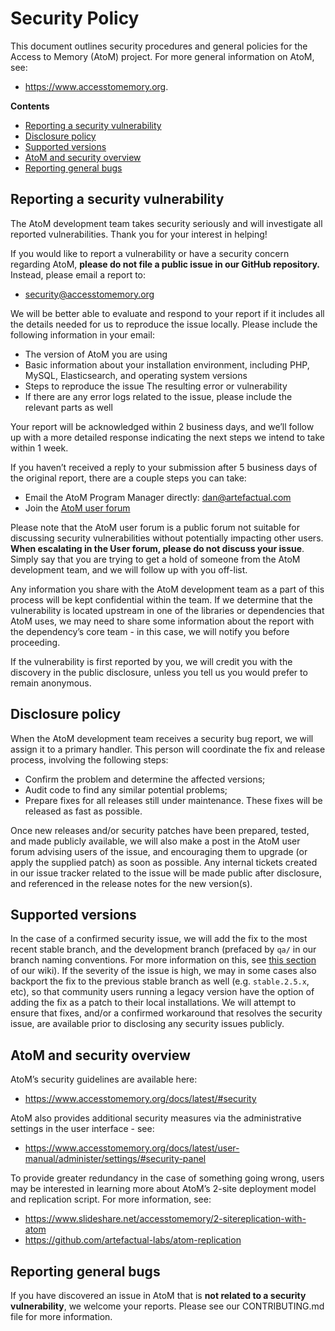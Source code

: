 # Security Policy

This document outlines security procedures and general policies for the Access
to Memory (AtoM) project. For more general information on AtoM, see:

* https://www.accesstomemory.org.

**Contents**

* [Reporting a security vulnerability](#reporting-a-security-vulnerability)
* [Disclosure policy](#disclosure-policy)
* [Supported versions](#supported-versions)
* [AtoM and security overview](#atom-and-security-overview)
* [Reporting general bugs](#reporting-general-bugs)

## Reporting a security vulnerability

The AtoM development team takes security seriously and will investigate all
reported vulnerabilities. Thank you for your interest in helping!

If you would like to report a vulnerability or have a security concern
regarding AtoM, **please do not file a public issue in our GitHub
repository.** Instead, please email a report to:

* [security@accesstomemory.org](mailto:security@accesstomemory.org)

We will be better able to evaluate and respond to your report if it includes
all the details needed for us to reproduce the issue locally. Please include
the following information in your email:

* The version of AtoM you are using
* Basic information about your installation environment, including PHP, MySQL,
  Elasticsearch, and operating system versions
* Steps to reproduce the issue The resulting error or vulnerability
* If there are any error logs related to the issue, please include the
  relevant parts as well

Your report will be acknowledged within 2 business days, and we’ll follow up
with a more detailed response indicating the next steps we intend to take
within 1 week.

If you haven’t received a reply to your submission after 5 business days of
the original report, there are a couple steps you can take:

* Email the AtoM Program Manager directly: dan@artefactual.com 
* Join the [AtoM user forum](https://groups.google.com/forum/#!forum/ica-atom-users)

Please note that the AtoM user forum is a public forum not suitable for
discussing security vulnerabilities without potentially impacting other users.
**When escalating in the User forum, please do not discuss your issue**.
Simply say that you are trying to get a hold of someone from the AtoM
development team, and we will follow up with you off-list.

Any information you share with the AtoM development team as a part of this
process will be kept confidential within the team. If we determine that the
vulnerability is located upstream in one of the libraries or dependencies that
AtoM uses, we may need to share some information about the report with the
dependency’s core team - in this case, we will notify you before proceeding.

If the vulnerability is first reported by you, we will credit you with the
discovery in the public disclosure, unless you tell us you would prefer to
remain anonymous. 

## Disclosure policy 

When the AtoM development team receives a security bug report, we will assign
it to a primary handler. This person will coordinate the fix and release
process, involving the following steps:

* Confirm the problem and determine the affected versions;
* Audit code to find any similar potential problems;
* Prepare fixes for all releases still under maintenance. These fixes will be
  released as fast as possible.

Once new releases and/or security patches have been prepared, tested, and made
publicly available, we will also make a post in the AtoM user forum advising
users of the issue, and encouraging them to upgrade (or apply the supplied
patch) as soon as possible. Any internal tickets created in our issue tracker
related to the issue will be made public after disclosure, and referenced in
the release notes for the new version(s). 

## Supported versions

In the case of a confirmed security issue, we will add the fix to the most
recent stable branch, and the development branch (prefaced by `qa/` in our
branch naming conventions. For more information on this, see 
[this section](https://wiki.accesstomemory.org/Resources/Code_repository#Branch_organization)
of our wiki). If the severity of the issue is high, we may in some cases also
backport the fix to the previous stable branch as well (e.g. `stable.2.5.x`,
etc), so that community users running a legacy version have the option of
adding the fix as a patch to their local installations. We will attempt to
ensure that fixes, and/or a confirmed workaround that resolves the security
issue, are available prior to disclosing any security issues publicly.

## AtoM and security overview

AtoM’s security guidelines are available here: 

* https://www.accesstomemory.org/docs/latest/#security

AtoM also provides additional security measures via the administrative
settings in the user interface - see:

* https://www.accesstomemory.org/docs/latest/user-manual/administer/settings/#security-panel

To provide greater redundancy in the case of something going wrong, users may
be interested in learning more about AtoM’s 2-site deployment model and
replication script. For more information, see:

* https://www.slideshare.net/accesstomemory/2-sitereplication-with-atom
* https://github.com/artefactual-labs/atom-replication

## Reporting general bugs

If you have discovered an issue in AtoM that is **not related to a security
vulnerability**, we welcome your reports. Please see our CONTRIBUTING.md file
for more information.